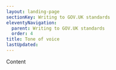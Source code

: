 ```yaml
---
layout: landing-page
sectionKey: Writing to GOV.UK standards
eleventyNavigation:
  parent: Writing to GOV.UK standards
  order: 4
title: Tone of voice
lastUpdated:
---
```

Content
